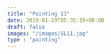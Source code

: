 ```yaml
---
title: "Painting 11"
date: 2019-01-19T05:35:19+00:00
draft: false
images: "/images/SL11.jpg"
type : "painting"
---
```

